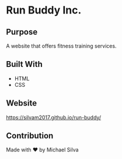 # Run Buddy Inc.

## Purpose
A website that offers fitness training services.

## Built With
* HTML
* CSS

## Website
https://silvam2017.github.io/run-buddy/

## Contribution
Made with ❤️ by Michael Silva

